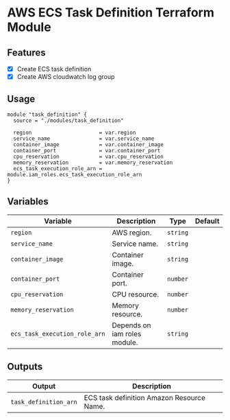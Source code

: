 # AWS ECS Task Definition Terraform Module

## Features
- [x] Create ECS task definition
- [x] Create AWS cloudwatch log group

## Usage
```
module "task_definition" {
  source = "./modules/task_definition"

  region                      = var.region
  service_name                = var.service_name
  container_image             = var.container_image
  container_port              = var.container_port
  cpu_reservation             = var.cpu_reservation
  memory_reservation          = var.memory_reservation
  ecs_task_execution_role_arn = module.iam_roles.ecs_task_execution_role_arn
}
```

## Variables
| Variable                      | Description                   | Type              | Default   |
|-------------------------------|-------------------------------|-------------------|-----------|
| `region`                      | AWS region.                   | `string`          |           |
| `service_name`                | Service name.                 | `string`          |           |
| `container_image`             | Container image.              | `string`          |           |
| `container_port`              | Container port.               | `number`          |           |
| `cpu_reservation`             | CPU resource.                 | `number`          |           |
| `memory_reservation`          | Memory resource.              | `number`          |           |
| `ecs_task_execution_role_arn` | Depends on iam roles module.  | `string`          |           |

## Outputs
| Output                | Description                               |
|-----------------------|-------------------------------------------|
| `task_definition_arn` | ECS task definition Amazon Resource Name. |
